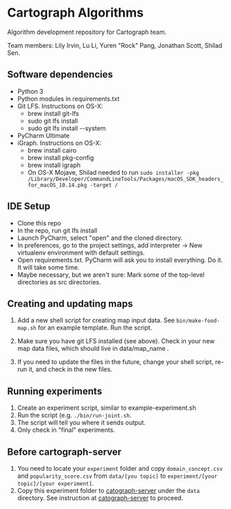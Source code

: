 # Cartograph Algorithms
Algorithm development repository for Cartograph team.

Team members: Lily Irvin, Lu Li, Yuren "Rock" Pang, Jonathan Scott, Shilad Sen.

## Software dependencies

* Python 3
* Python modules in requirements.txt
* Git LFS. Instructions on OS-X:
   * brew install git-lfs
   * sudo git lfs install
   * sudo git lfs install --system
* PyCharm Ultimate
* iGraph. Instructions on OS-X:
    * brew install cairo
    * brew install pkg-config
    * brew install igraph
    * On OS-X Mojave, Shilad needed to run `sudo installer -pkg /Library/Developer/CommandLineTools/Packages/macOS_SDK_headers_for_macOS_10.14.pkg -target /`

## IDE Setup

* Clone this repo
* In the repo, run git lfs install
* Launch PyCharm, select "open" and the cloned directory.
* In preferences, go to the project settings, add interpreter -> New virtualenv environment with default settings.
* Open requirements.txt. PyCharm will ask you to install everything. Do it. It will take some time.
* Maybe necessary, but we aren't sure: Mark some of the top-level directories as src directories.

## Creating and updating maps

1. Add a new shell script for creating map input data. 
See `bin/make-food-map.sh` for an example template. Run the script.

2. Make sure you have git LFS installed (see above).
 Check in your new map data files, which should live in data/map_name .
 
3. If you need to update the files in the future, change your shell script, re-run it, and check in the new files.  


## Running experiments

1. Create an experiment script, similar to example-experiment.sh
2. Run the script (e.g. `./bin/run-joint.sh`.
3. The script will tell you where it sends output.
4. Only check in "final" experiments.

## Before cartograph-server

1. You need to locate your `experiment` folder and copy `domain_concept.csv` and `popularity_score.csv` from `data/[you topic]` to `experiment/[your topic]/[your experiment]`.
2. Copy this experiment folder to [catograph-server](https://github.com/shilad/cartograph-server) under the `data` directory. See instruction at [catograph-server](https://github.com/shilad/cartograph-server) to proceed.
